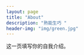 ```yaml
---
layout: page
title: "About"
description: "熟能生巧 " 
header-img: "img/green.jpg"
---
```


这一页填写你的自我介绍。
